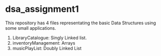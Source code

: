 # dsa_assignment1

This repository has 4 files representating the basic Data Structures using some small applications.

1. LibraryCatalogue: Singly Linked list.
2. inventoryManagement: Arrays
3. musicPlayList: Doubly Linked List
